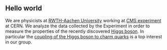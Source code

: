 ## Hello world
We are physicists at [RWTH-Aachen University](https://www.rwth-aachen.de/go/id/ydc/lidx/1) working at [CMS experiment](https://home.cern/science/experiments/cms) at CERN.
We analyze the data collected by the Experiment in order to measure the properties of the recently discovered [Higgs boson](https://cms.cern/physics/higgs-boson). 
In particular the [coupling of the Higgs boson to charm quarks](https://cms.cern/news/how-charming-higgs-boson) is a top interest in our group.

<!--

**Here are some ideas to get you started:**

🙋‍♀️ A short introduction - what is your organization all about?
🌈 Contribution guidelines - how can the community get involved?
👩‍💻 Useful resources - where can the community find your docs? Is there anything else the community should know?
🍿 Fun facts - what does your team eat for breakfast?
🧙 Remember, you can do mighty things with the power of [Markdown](https://docs.github.com/github/writing-on-github/getting-started-with-writing-and-formatting-on-github/basic-writing-and-formatting-syntax)
-->
